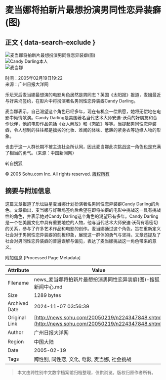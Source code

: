 # 麦当娜将拍新片最想扮演男同性恋异装癖(图)

## 正文 { data-search-exclude }


![麦当娜将拍新片最想扮演男同性恋异装癖(图)](https://photo.sohu.com/20050219/Img224347849.jpg)  
![Candy Darling本人](https://photo.sohu.com/20050219/Img224347849.jpg)  
![麦当娜](https://photo.sohu.com/20050219/Img224347850.jpg)  

时间：2005年02月19日19:22  
来源：广州日报大洋网  

乐坛天后麦当娜最想演的电影角色居然是男同志？英国《太阳报》报道，麦姐最近与好莱坞签约，在影片中将扮演著名男同性恋异装癖Candy Darling。

麦当娜表示，自己渴望这个角色已经多年，现在有机会一偿夙愿，她将无偿地在电影中倾情献演。Candy Darling是美国著名当代艺术大师安迪-沃荷的好朋友和合作伙伴，他的电影作品包括《女人解放》和《肉欲》等等。当提起男同性恋异装癖，令人想到的往往都是拙劣的化妆、难闻的体味、低廉的紧身衣等边缘人物的形象。

也由于这一人群长期不被主流社会所认同，因此麦当娜此次挑战这一角色也是充满了相当的勇气。（来源：中国新闻网）

转自搜狐  

© 2005 Sohu.com Inc. All rights reserved.  [版权所有](https://www.sohu.com/about/copyright.html)  

## 摘要与附加信息

<!-- tcd_abstract -->
这篇文章报道了乐坛巨星麦当娜计划扮演著名男同性恋异装癖Candy Darling的角色。文章指出，麦当娜与好莱坞签约后希望在即将拍摄的电影中挑战这一具有挑战性的角色，并表示她对Candy Darling这个角色的渴望已有多年。Candy Darling是一个在美国文化中具有重要地位的人物，他与当代艺术大师安迪·沃荷有着密切的关系，参与了许多艺术作品和电影的创作。麦当娜通过这个角色，旨在重新定义社会对于男同性恋异装癖的刻板印象，展现这一群体的勇气与坚持。文章还提及了社会对男同性恋异装癖的普遍误解与偏见，表达了麦当娜挑战这一角色带来的意义。
<!-- tcd_abstract_end -->

附加信息 [Processed Page Metadata]

| Attribute       | Value                                  |
|-----------------|----------------------------------------|
| Filename        | news_麦当娜将拍新片最想扮演男同性恋异装癖(图)-搜狐新闻中心.md                             |
| Size            | 1289 bytes                           |
| Archived Date   | 2024-11-07 03:56:39                             |
| Original Link   | [http://news.sohu.com/20050219/n224347848.shtml](http://news.sohu.com/20050219/n224347848.shtml)                       |
| Author          | 广州日报大洋网                               |
| Region          | 中国大陆                               |
| Date            | 2005-02-19                                 |
| Tags            | 跨性别, 同性恋, 文化, 电影, 麦当娜, 社会挑战                                 |
>
> 本文由跨性别中文数字档案馆归档整理，仅供浏览。版权归原作者所有。
>